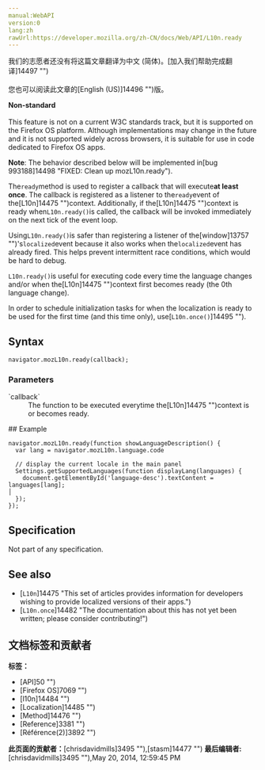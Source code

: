 ```yaml
---
manual:WebAPI
version:0
lang:zh
rawUrl:https://developer.mozilla.org/zh-CN/docs/Web/API/L10n.ready
---
```




<bdi>我们的志愿者还没有将这篇文章翻译为<bdi>中文 (简体)</bdi>。[加入我们帮助完成翻译]14497 "")<br></br>您也可以阅读此文章的[English (US)]14496 "")版。</bdi>






**Non-standard**<br></br>This feature is not on a current W3C standards track, but it is supported on the Firefox OS platform. Although implementations may change in the future and it is not supported widely across browsers, it is suitable for use in code dedicated to Firefox OS apps.




**Note**: The behavior described below will be implemented in[bug 993188]14498 "FIXED: Clean up mozL10n.ready").



The`ready`method is used to register a callback that will execute**at least once**. The callback is registered as a listener to the`ready`event of the[L10n]14475 "")context. Additionally, if the[L10n]14475 "")context is ready when`L10n.ready()`is called, the callback will be invoked immediately on the next tick of the event loop.




Using`L10n.ready()`is safer than registering a listener of the[window]13757 "")&#39;s`localized`event because it also works when the`localized`event has already fired. This helps prevent intermittent race conditions, which would be hard to debug.



`L10n.ready()`is useful for executing code every time the language changes and/or when the[L10n]14475 "")context first becomes ready (the 0th language change).



In order to schedule initialization tasks for when the localization is ready to be used for the first time (and this time only), use[`L10n.once()`]14495 "").


## Syntax<a name="Syntax"></a>

```
navigator.mozL10n.ready(callback);
```

### Parameters<a name="Parameters"></a>
<dl><dt>`callback`</dt><dd>The function to be executed everytime the[L10n]14475 "")context is or becomes ready.</dd></dl>
## Example<a name="Example"></a>

```
navigator.mozL10n.ready(function showLanguageDescription() {
  var lang = navigator.mozL10n.language.code

  // display the current locale in the main panel
  Settings.getSupportedLanguages(function displayLang(languages) {
    document.getElementById('language-desc').textContent = languages[lang];                                                                                                           │
  }); 
});
```

## Specification<a name="Specification"></a>


Not part of any specification.


## See also<a name="See_also"></a>

* [`L10n`]14475 "This set of articles provides information for developers wishing to provide localized versions of their apps.")
* [`L10n.once`]14482 "The documentation about this has not yet been written; please consider contributing!")



## 文档标签和贡献者
**标签：**
* [API]50 "")
* [Firefox OS]7069 "")
* [l10n]14484 "")
* [Localization]14485 "")
* [Method]14476 "")
* [Reference]3381 "")
* [Référence(2)]3892 "")

**此页面的贡献者：**[chrisdavidmills]3495 ""),[stasm]14477 "")
**最后编辑者:**[chrisdavidmills]3495 ""),<time>May 20, 2014, 12:59:45 PM</time>


